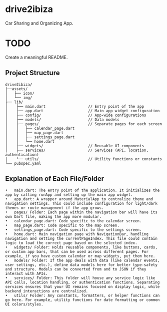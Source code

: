 # drive2ibiza

Car Sharing and Organizing App.


# TODO

Create a meaningful README.



## Project Structure

```
drive2ibiza/
├──assets/
│   ├── icon/
│   └── img/
├── lib/
│    ├── main.dart                   // Entry point of the app
│    ├── app.dart                    // Main app widget configuration
│    ├── config/                     // App-wide configurations
│    ├── models/                     // Data models
│    ├── pages/                      // Separate pages for each screen
│    │   ├── calendar_page.dart
│    │   ├── map_page.dart
│    │   ├── settings_page.dart
│    │   └── home.dart               
│    ├── widgets/                    // Reusable UI components
│    ├── services/                   // Services (API, location, authentication)
│    └── utils/                      // Utility functions or constants
└── pubspec.yaml                    
```
## Explanation of Each File/Folder
	•	main.dart: The entry point of the application. It initializes the app by calling runApp and setting up the main app widget.
	•	app.dart: A wrapper around MaterialApp to centralize theme and navigation settings. This could include configuration for light/dark themes or route management if the app grows.
	•	pages/ Folder: Each page within the navigation bar will have its own Dart file, making the app more modular.
	•	calendar_page.dart: Code specific to the calendar screen.
	•	map_page.dart: Code specific to the map screen.
	•	settings_page.dart: Code specific to the settings screen.
	•	home.dart: Main navigation page with NavigationBar, handling navigation and setting the currentPageIndex. This file could contain logic to load the correct page based on the selected index.
	•	widgets/ Folder: Holds reusable components, like buttons, cards, or custom app bars, that can be used across different pages. For example, if you have custom calendar or map widgets, put them here.
	•	models/ Folder: If the app deals with data (like calendar events, user settings, etc.), define data models here for better type-safety and structure. Models can be converted from and to JSON if they interact with APIs.
	•	services/ Folder: This folder will house any service logic like API calls, location handling, or authentication functions. Separating services ensures that your UI remains focused on display logic, while backend interactions are centralized.
	•	utils/ Folder: Any constants, formatters, or helper functions can go here. For example, utility functions for date formatting or common UI colors/styles.
